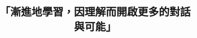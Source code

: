 ---
id: "66"
lang: zh-tw
publish: "TRUE"
description: 「故宮有精神工作坊」部會自提案
selected: "FALSE"
blog_selected: "FALSE"
thumbnail: https://cm.pdis.nat.gov.tw/images/post/11EF27ihD6hONkIa0dFbp_hJsTf58TBuV.jpg
title: 「漸進地學習，因理解而開啟更多的對話與可能」
introduction:
  content: >-
    故宮長期致力於博物館文化平權。從108年起與慈芳關懷中心合作，將文物帶入關懷中心與精神障礙會員共賞共創，109年更進一步策劃「有精神」展覽，展覽中涵括故宮文物，藝術家，精神障礙者相關於精神障礙議題的創作與詮釋。故宮「開放政府聯絡人」逸文於109年3月將本議題自提至開放政府聯絡人月會。與行政院公共數位創新空間（PDIS）合作召開協作會議。希望籌備過程涵融多方意見，讓大眾能對「有精神展」及相關議題有更清晰的了解。透過開放透明的會議機制與互動式的工作坊，讓更多關心這個議題的人，也能用另一種方式參與討論，表達看法。

    我們也期待透過這樣的過程，能夠帶給每個議題一個更清楚的輪廓。也希望透過共創討論，開啟人與人之間的對話，即便他們曾經被污名，或是曾經使你懼怕。如同每個會議我們都會提到：「協作會議只是一個開始。」漸進地學習，因理解而開啟更多的對話與可能。
  image: https://cm.pdis.nat.gov.tw/images/post/1pWBQjDya1-OkMwacqRQwM72fIjGMFt24.jpg
color: green
join:
  type: 部
layout: post
departments:
  - 故宮
tags:
  - 文化
  - 共創
  - 社會福利
embed:
  agenda_book:
    links:
      - https://issuu.com/pdis.tw/docs/__________
  mind_map:
    links:
      - https://miro.com/app/live-embed/o9J_kuGEpO0=/?moveToViewport=-3360,-932,4942,2660&embedAutoplay=true
  host_slide:
    links:
      - https://issuu.com/pdis.tw/docs/____________
  transcript:
    links:
      - https://sayit.pdis.nat.gov.tw/2020-07-08-%E9%96%8B%E6%94%BE%E6%94%BF%E5%BA%9C%E7%AC%AC66%E6%AC%A1%E8%AD%B0%E9%A1%8C%E5%8D%94%E4%BD%9C%E6%9C%83%E8%AD%B0
pictures:
  - https://cm.pdis.nat.gov.tw/images/post/11FXeZ38XbWwd6oZcLIjm7ZDfbcHrZqOJ.jpg
  - https://cm.pdis.nat.gov.tw/images/post/1ibf_5peEDDBEBpJbjV5Q95PgPk9k95sb.jpg
  - https://cm.pdis.nat.gov.tw/images/post/1rmoa1srreWgvxIhJkOiveywbfYRCJ9JK.jpg
  - https://cm.pdis.nat.gov.tw/images/post/1LnJ2fYTtNRsS9UcGsKAeW7TY8PzrCaU2.jpg
blogs:
  - https://pdis.nat.gov.tw/zh-TW/blog/%E6%9C%89%E7%B2%BE%E7%A5%9E-%E7%9A%84%E5%8D%94%E4%BD%9C%E6%9C%83%E8%AD%B0/
---